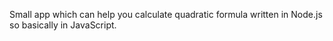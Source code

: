 Small app which can help you calculate quadratic formula written in Node.js so basically in JavaScript.

